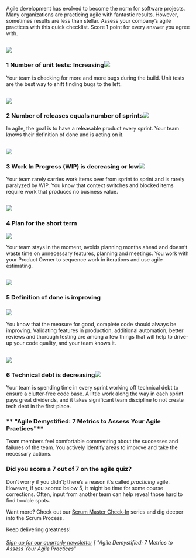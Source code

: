 

Agile development has evolved to become the norm for software projects. Many organizations are practicing agile with fantastic results. However, sometimes results are less than stellar. Assess your company’s agile practices with this quick checklist. Score 1 point for every answer you agree with.

## **![](https://intellitect.comhttps://intellitect.com/wp-content/uploads/2019/05/Agile-1.webp)**

### **1 Number of unit tests: Increasing![](https://intellitect.comhttps://intellitect.com/wp-content/uploads/2019/05/Screen-Shot-2019-05-10-at-7.03.00-PM.webp)**

Your team is checking for more and more bugs during the build. Unit tests are the best way to shift finding bugs to the left.

## **![](https://intellitect.comhttps://intellitect.com/wp-content/uploads/2019/05/Agile-2.webp)**

### **2 Number of releases equals number** **of sprints![](https://intellitect.comhttps://intellitect.com/wp-content/uploads/2019/05/Screen-Shot-2019-05-10-at-7.03.00-PM.webp)**

In agile, the goal is to have a releasable product every sprint. Your team knows their definition of done and is acting on it.

## **![](https://intellitect.comhttps://intellitect.com/wp-content/uploads/2019/05/Agile-3.webp)**

### **3 Work In Progress (WIP) is decreasing or low![](https://intellitect.comhttps://intellitect.com/wp-content/uploads/2019/05/Screen-Shot-2019-05-10-at-7.03.00-PM.webp)**

Your team rarely carries work items over from sprint to sprint and is rarely paralyzed by WIP. You know that context switches and blocked items require work that produces no business value.

## **![](https://intellitect.comhttps://intellitect.com/wp-content/uploads/2019/05/Agile-4.webp)**

### **4 Plan for the short term**

![](https://intellitect.comhttps://intellitect.com/wp-content/uploads/2019/05/Screen-Shot-2019-05-10-at-7.03.00-PM.webp)

Your team stays in the moment, avoids planning months ahead and doesn’t waste time on unnecessary features, planning and meetings. You work with your Product Owner to sequence work in iterations and use agile estimating.

## **![](https://intellitect.comhttps://intellitect.com/wp-content/uploads/2019/05/Agile-5.webp)**

### **5 Definition of done is improving**

### ![](https://intellitect.comhttps://intellitect.com/wp-content/uploads/2019/05/Screen-Shot-2019-05-10-at-7.03.00-PM.webp)

You know that the measure for good, complete code should always be improving. Validating features in production, additional automation, better reviews and thorough testing are among a few things that will help to drive-up your code quality, and your team knows it.

## **![](https://intellitect.comhttps://intellitect.com/wp-content/uploads/2019/05/Agile-6.webp)**

### **6 Technical debt is decreasing![](https://intellitect.comhttps://intellitect.com/wp-content/uploads/2019/05/Screen-Shot-2019-05-10-at-7.03.00-PM.webp)**

Your team is spending time in every sprint working off technical debt to ensure a clutter-free code base. A little work along the way in each sprint pays great dividends, and it takes significant team discipline to not create tech debt in the first place.

### ** "Agile Demystified: 7 Metrics to Assess Your Agile Practices"**

Team members feel comfortable commenting about the successes and failures of the team. You actively identify areas to improve and take the necessary actions.

### **Did you score a 7 out of 7 on the agile quiz?**

Don’t worry if you didn’t; there’s a reason it’s called _practicing_ agile. However, if you scored below 5, it might be time for some course corrections. Often, input from another team can help reveal those hard to find trouble spots.

Want more? Check out our [Scrum Master Check-In](/scrum-master-check-in/) series and dig deeper into the Scrum Process.

Keep delivering greatness!

###### [Sign up for our quarterly newsletter](https://bit.ly/2Nhro9T) [ "Agile Demystified: 7 Metrics to Assess Your Agile Practices"
